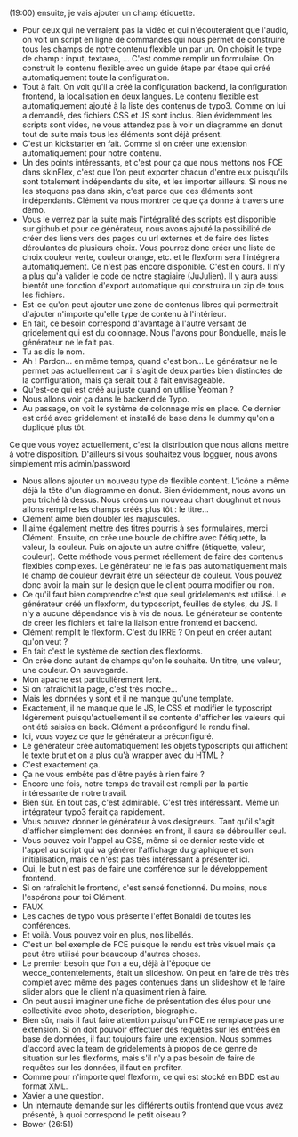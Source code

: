 (19:00)
ensuite, je vais ajouter un champ étiquette.
- Pour ceux qui ne verraient pas la vidéo et qui n'écouteraient que l'audio, on voit un script en ligne de commandes qui nous permet de construire tous les champs de notre contenu flexible un par un. On choisit le type de champ : input, textarea, ... C'est comme remplir un formulaire. On construit le contenu flexible avec un guide étape par étape qui créé automatiquement toute la configuration.
- Tout à fait. On voit qu'il a créé la configuration backend, la configuration frontend, la localisation en deux langues. Le contenu flexible est automatiquement ajouté à la liste des contenus de typo3. Comme on lui a demandé, des fichiers CSS et JS sont inclus. Bien évidemment les scripts sont vides, ne vous attendez pas à voir un diagramme en donut tout de suite mais tous les éléments sont déjà présent.
- C'est un kickstarter en fait. Comme si on créer une extension automatiquement pour notre contenu.
- Un des points intéressants, et c'est pour ça que nous mettons nos FCE dans skinFlex, c'est que l'on peut exporter chacun d'entre eux puisqu'ils sont totalement indépendants du site, et les importer ailleurs. Si nous ne les stoquons pas dans skin, c'est parce que ces éléments sont indépendants. 
Clément va nous montrer ce que ça donne à travers une démo.
- Vous le verrez par la suite mais l'intégralité des scripts est disponible sur github et pour ce générateur, nous avons ajouté la possibilité de créer des liens vers des pages ou url externes et de faire des listes déroulantes de plusieurs choix. Vous pourrez donc créer une liste de choix couleur verte, couleur orange, etc. et le flexform sera l'intégrera automatiquement. Ce n'est pas encore disponible. C'est en cours. Il n'y a plus qu'à valider le code de notre stagiaire (JuJulien). Il y aura aussi bientôt une fonction d'export automatique qui construira un zip de tous les fichiers.
- Est-ce qu'on peut ajouter une zone de contenus libres qui permettrait d'ajouter n'importe qu'elle type de contenu à l'intérieur.
- En fait, ce besoin correspond d'avantage à l'autre versant de gridelement qui est du colonnage. Nous l'avons pour Bonduelle, mais le générateur ne le fait pas.
- Tu as dis le nom.
- Ah ! Pardon... en même temps, quand c'est bon...
Le générateur ne le permet pas actuellement car il s'agit de deux parties bien distinctes de la configuration, mais ça serait tout à fait envisageable.
- Qu'est-ce qui est créé au juste quand on utilise Yeoman ?
- Nous allons voir ça dans le backend de Typo.
- Au passage, on voit le système de colonnage mis en place. Ce dernier est créé avec gridelement et installé de base dans le dummy qu'on a dupliqué plus tôt.

Ce que vous voyez actuellement, c'est la distribution que nous allons mettre à votre disposition. D'ailleurs si vous souhaitez vous logguer, nous avons simplement mis admin/password
- Nous allons ajouter un nouveau type de flexible content. L'icône a même déjà la tête d'un diagramme en donut. Bien évidemment, nous avons un peu triché là dessus. Nous créons un nouveau chart doughnut et nous allons remplire les champs créés plus tôt : le titre...
- Clément aime bien doubler les majuscules.
- Il aime également mettre des titres pourris à ses formulaires, merci Clément. Ensuite, on crée une boucle de chiffre avec l'étiquette, la valeur, la couleur. Puis on ajoute un autre chiffre (étiquette, valeur, couleur). Cette méthode vous permet réellement de faire des contenus flexibles complexes.
Le générateur ne le fais pas automatiquement mais le champ de couleur devrait être un sélecteur de couleur. Vous pouvez donc avoir la main sur le design que le client pourra modifier ou non.
- Ce qu'il faut bien comprendre c'est que seul gridelements est utilisé. Le générateur créé un flexform, du typoscript, feuilles de styles, du JS. Il n'y a aucune dépendance vis à vis de nous. Le générateur se contente de créer les fichiers et faire la liaison entre frontend et backend.
- Clément remplit le flexform. C'est du IRRE ? On peut en créer autant qu'on veut ?
- En fait c'est le système de section des flexforms.
- On crée donc autant de champs qu'on le souhaite. Un titre, une valeur, une couleur. On sauvegarde.
- Mon apache est particulièrement lent.
- Si on rafraîchit la page, c'est très moche...
- Mais les données y sont et il ne manque qu'une template.
- Exactement, il ne manque que le JS, le CSS et modifier le typoscript légèrement puisqu'actuellement il se contente d'afficher les valeurs qui ont été saisies en back. Clément a préconfiguré le rendu final.
- Ici, vous voyez ce que le générateur a préconfiguré.
- Le générateur crée automatiquement les objets typoscripts qui affichent le texte brut et on a plus qu'à wrapper avec du HTML ?
- C'est exactement ça.
- Ça ne vous embête pas d'être payés à rien faire ?
- Encore une fois, notre temps de travail est rempli par la partie intéressante de notre travail.
- Bien sûr. En tout cas, c'est admirable. C'est très intéressant. Même un intégrateur typo3 ferait ça rapidement.
- Vous pouvez donner le générateur à vos designeurs. Tant qu'il s'agit d'afficher simplement des données en front, il saura se débrouiller seul. 
- Vous pouvez voir l'appel au CSS, même si ce dernier reste vide et l'appel au script qui va générer l'affichage du graphique et son initialisation, mais ce n'est pas très intéressant à présenter ici.
- Oui, le but n'est pas de faire une conférence sur le développement frontend.
- Si on rafraîchit le frontend, c'est sensé fonctionné. Du moins, nous l'espérons pour toi Clément.
- FAUX.
- Les caches de typo vous présente l'effet Bonaldi de toutes les conférences.
- Et voilà. Vous pouvez voir en plus, nos libellés.
- C'est un bel exemple de FCE puisque le rendu est très visuel mais ça peut être utilisé pour beaucoup d'autres choses.
- Le premier besoin que l'on a eu, déjà à l'époque de wecce_contentelements, était un slideshow. On peut en faire de très très complet avec même des pages contenues dans un slideshow et le faire slider alors que le client n'a quasiment rien à faire.
- On peut aussi imaginer une fiche de présentation des élus pour une collectivité avec photo, description, biographie.
- Bien sûr, mais il faut faire attention puisqu'un FCE ne remplace pas une extension. Si on doit pouvoir effectuer des requêtes sur les entrées en base de données, il faut toujours faire une extension. Nous sommes d'accord avec la team de gridelements à propos de ce genre de situation sur les flexforms, mais s'il n'y a pas besoin de faire de requêtes sur les données, il faut en profiter.
- Comme pour n'importe quel flexform, ce qui est stocké en BDD est au format XML.
- Xavier a une question.
- Un internaute demande sur les différents outils frontend que vous avez présenté, à quoi correspond le petit oiseau ?
- Bower 
(26:51)